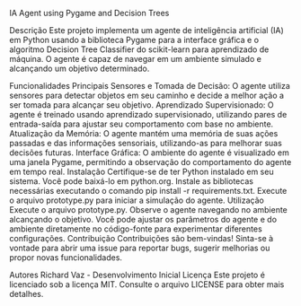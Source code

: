 IA Agent using Pygame and Decision Trees

Descrição
Este projeto implementa um agente de inteligência artificial (IA) em Python usando a biblioteca Pygame para a interface gráfica e o algoritmo Decision Tree Classifier do scikit-learn para aprendizado de máquina. O agente é capaz de navegar em um ambiente simulado e alcançando um objetivo determinado.

Funcionalidades Principais
Sensores e Tomada de Decisão: O agente utiliza sensores para detectar objetos em seu caminho e decide a melhor ação a ser tomada para  alcançar seu objetivo.
Aprendizado Supervisionado: O agente é treinado usando aprendizado supervisionado, utilizando pares de entrada-saída para ajustar seu comportamento com base no ambiente.
Atualização da Memória: O agente mantém uma memória de suas ações passadas e das informações sensoriais, utilizando-as para melhorar suas decisões futuras.
Interface Gráfica: O ambiente do agente é visualizado em uma janela Pygame, permitindo a observação do comportamento do agente em tempo real.
Instalação
Certifique-se de ter Python instalado em seu sistema. Você pode baixá-lo em python.org.
Instale as bibliotecas necessárias executando o comando pip install -r requirements.txt.
Execute o arquivo prototype.py para iniciar a simulação do agente.
Utilização
Execute o arquivo prototype.py.
Observe o agente navegando no ambiente alcançando o objetivo.
Você pode ajustar os parâmetros do agente e do ambiente diretamente no código-fonte para experimentar diferentes configurações.
Contribuição
Contribuições são bem-vindas! Sinta-se à vontade para abrir uma issue para reportar bugs, sugerir melhorias ou propor novas funcionalidades.

Autores
Richard Vaz - Desenvolvimento Inicial
Licença
Este projeto é licenciado sob a licença MIT. Consulte o arquivo LICENSE para obter mais detalhes.
